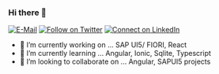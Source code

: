 ### Hi there 👋
[![E-Mail](https://img.shields.io/badge/--email?label=E-mail&logo=Gmail&style=social)](mailto:sanikumarsahani@gmail.com) [![Follow on Twitter](https://img.shields.io/badge/--twitter?label=Twitter&logo=Twitter&style=social)](https://twitter.com/sanikumarsahani) [![Connect on LinkedIn](https://img.shields.io/badge/--linkedin?label=LinkedIn&logo=LinkedIn&style=social)](https://www.linkedin.com/in/sa2608) 
<!--
**sa2608/sa2608** is a ✨ _special_ ✨ repository because its `README.md` (this file) appears on your GitHub profile.

Here are some ideas to get you started:
-->
- 🔭 I’m currently working on ... SAP UI5/ FIORI, React
- 🌱 I’m currently learning ... Angular, Ionic, Sqlite, Typescript
- 👯 I’m looking to collaborate on ... Angular, SAPUI5 projects

